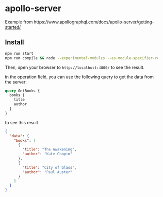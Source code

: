 # apollo-server

Example from https://www.apollographql.com/docs/apollo-server/getting-started/

## Install

```bash
npm run start
npm run compile && node --experimental-modules --es-module-specifier-resolution=node ./dist/index.js
```

Then, open your browser to `http://localhost:4000/` to see the result.

in the operation field, you can use the following query to get the data from the server:

```graphql
query GetBooks {
  books {
    title
    author
  }
}
```

to see this result

```json
{
  "data": {
    "books": [
      {
        "title": "The Awakening",
        "author": "Kate Chopin"
      },
      {
        "title": "City of Glass",
        "author": "Paul Auster"
      }
    ]
  }
}
```
